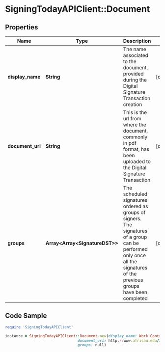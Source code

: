 # SigningTodayAPIClient::Document

## Properties

Name | Type | Description | Notes
------------ | ------------- | ------------- | -------------
**display_name** | **String** | The name associated to the document, provided during the Digital Signature Transaction creation | [optional] 
**document_uri** | **String** | This is the url from where the document, commonly in pdf format, has been uploaded to the Digital Signature Transaction | [optional] 
**groups** | **Array&lt;Array&lt;SignatureDST&gt;&gt;** | The scheduled signatures ordered as groups of signers. The signatures of a group can be performed only once all the signatures of the previous groups have been completed  | [optional] 

## Code Sample

```ruby
require 'SigningTodayAPIClient'

instance = SigningTodayAPIClient::Document.new(display_name: Work Contract,
                                 document_uri: http://www.africau.edu/images/default/sample.pdf,
                                 groups: null)
```


